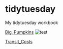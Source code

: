 # tidytuesday
My tidytuesday workbook

[Big_Pumpkins](https://github.com/jazwilson/tidytuesday/tree/main/Big_pumpkins)
![test](https://github.com/jazwilson/tidytuesday/blob/main/Big_pumpkins/Pumpkin_animation.gif)

[Transit_Costs](https://github.com/jazwilson/tidytuesday/tree/main/Transit_costs)
